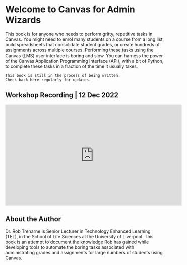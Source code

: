 # Welcome to Canvas for Admin Wizards

This book is for anyone who needs to perform gritty, repetitive tasks in Canvas.
You might need to enrol many students on a course from a long list, build spreadsheets
that consolidate student grades, or create hundreds of assignments across multiple courses.
Performing these tasks using the Canvas (LMS) user interface is boring and slow.
You can harness the power of the Canvas Application Programming Interface (API), with 
a bit of Python, to complete these tasks in a fraction of the time it usually takes.

```{note}
This book is still in the process of being written. 
Check back here regularly for updates.
```
## Workshop Recording | 12 Dec 2022

<iframe width="560px" height="320px" allowfullscreen="true" allow="autoplay *" title="Canvas for Admin Wizards" src="https://liverpool.instructuremedia.com/embed/716750a4-c605-422c-9fa7-d81a8719a432" frameborder="0"></iframe>

## About the Author
Dr. Rob Treharne is Senior Lecturer in Technology Enhanced Learning (TEL), in the School of Life
Sciences at the University of Liverpool. This book is an attempt to document the knowledge Rob
has gained while developing tools to automate the boring tasks associated with administrating grades
and assignments for large numbers of students using Canvas. 






